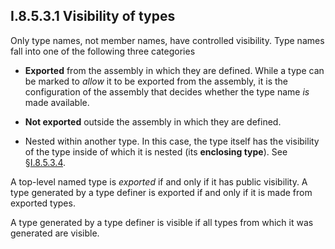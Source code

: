 ## I.8.5.3.1 Visibility of types

Only type names, not member names, have controlled visibility. Type names fall into one of the following three categories

 * **Exported** from the assembly in which they are defined. While a type can be marked to *allow* it to be exported from the assembly, it is the configuration of the assembly that decides whether the type name *is* made available.

 * **Not exported** outside the assembly in which they are defined.

 * Nested within another type. In this case, the type itself has the visibility of the type inside of which it is nested (its **enclosing type**). See §[I.8.5.3.4](i.8.5.3.4-nested-types.md).

A top-level named type is *exported* if and only if it has public visibility. A type generated by a type definer is exported if and only if it is made from exported types.

A type generated by a type definer is visible if all types from which it was generated are visible.
